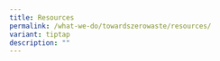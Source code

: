 ```yaml
---
title: Resources
permalink: /what-we-do/towardszerowaste/resources/
variant: tiptap
description: ""
---
```

